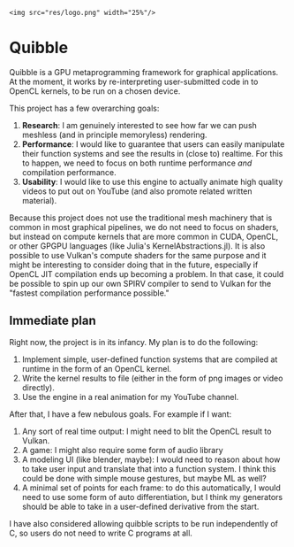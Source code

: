 ```@raw html
<img src="res/logo.png" width="25%"/>
``` 

# Quibble

Quibble is a GPU metaprogramming framework for graphical applications.
At the moment, it works by re-interpreting user-submitted code in to OpenCL kernels, to be run on a chosen device.

This project has a few overarching goals:

1. **Research**: I am genuinely interested to see how far we can push meshless (and in principle memoryless) rendering.
2. **Performance**: I would like to guarantee that users can easily manipulate their function systems and see the results in (close to) realtime. For this to happen, we need to focus on both runtime performance *and* compilation performance.
3. **Usability**: I would like to use this engine to actually animate high quality videos to put out on YouTube (and also promote related written material).

Because this project does not use the traditional mesh machinery that is common in most graphical pipelines, we do not need to focus on shaders, but instead on compute kernels that are more common in CUDA, OpenCL, or other GPGPU languages (like Julia's KernelAbstractions.jl).
It is also possible to use Vulkan's compute shaders for the same purpose and it might be interesting to consider doing that in the future, especially if OpenCL JIT compilation ends up becoming a problem.
In that case, it could be possible to spin up our own SPIRV compiler to send to Vulkan for the "fastest compilation performance possible."

## Immediate plan

Right now, the project is in its infancy.
My plan is to do the following:

1. Implement simple, user-defined function systems that are compiled at runtime in the form of an OpenCL kernel.
2. Write the kernel results to file (either in the form of png images or video directly).
2. Use the engine in a real animation for my YouTube channel.

After that, I have a few nebulous goals.
For example if I want:
1. Any sort of real time output: I might need to blit the OpenCL result to Vulkan.
2. A game: I might also require some form of audio library
3. A modeling UI (like blender, maybe): I would need to reason about how to take user input and translate that into a function system. I think this could be done with simple mouse gestures, but maybe ML as well?
4. A minimal set of points for each frame: to do this automatically, I would need to use some form of auto differentiation, but I think my generators should be able to take in a user-defined derivative from the start. 

I have also considered allowing quibble scripts to be run independently of C, so users do not need to write C programs at all.

